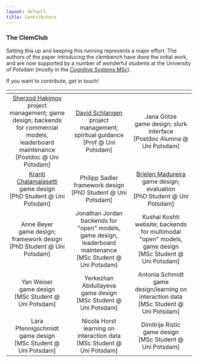 ```yaml
---
layout: default
title: Contributors
---
```



### The ClemClub

Setting this up and keeping this running represents a major effort. The authors of the paper introducing the clembench have done the initial work, and are now supported by a number of wonderful students at the University of Potsdam (mostly in the [Cognitive Systems MSc](https://www.ling.uni-potsdam.de/cogsys/)).

If you want to contribute, get in touch!


<div class="contributors">
    <table style="width: 100%; table-layout: fixed;">
        <thead>
            <tr style="text-align: center;">
                <th style="width: 33%;"> </th>
                <th style="width: 33%;"> </th>
                <th style="width: 33%;"> </th>
            </tr>
        </thead>
        <tbody>
            <tr style="text-align: center;">
                <td><a href="https://sherzod-hakimov.github.io/">Sherzod Hakimov</a><br>project management; game design; backends for commercial models, leaderboard maintenance<br>[Postdoc @ Uni Potsdam]</td>
                <td><a href="https://www.ling.uni-potsdam.de/~das/">David Schlangen</a><br>project management; spiritual guidance<br>[Prof @ Uni Potsdam]</td>
                <td>Jana Götze<br>game design; slurk interface<br>[Postdoc Alumna @ Uni Potsdam]</td>
            </tr>
            <tr style="text-align: center;">
                <td><a href="https://sodhinchu.github.io/">Kranti Chalamalasetti</a><br>game design<br>[PhD Student @ Uni Potsdam]</td>
                <td>Philipp Sadler<br>framework design<br>[PhD Student @ Uni Potsdam]</td>
                <td><a href="https://www.ling.uni-potsdam.de/~madureiralasota/">Brielen Madureira</a><br>game design; evaluation<br>[PhD Student @ Uni Potsdam]</td>
            </tr>
            <tr style="text-align: center;">
                <td>Anne Beyer<br>game design; framework design<br>[PhD Student @ Uni Potsdam]</td>
                <td>Jonathan Jordan<br>backends for "open" models, game design, leaderboard maintenance<br>[MSc Student @ Uni Potsdam]</td>
                <td>Kushal Koshti<br>website; backends for multimodal "open" models, game design<br>[MSc Student @ Uni Potsdam]</td>
            </tr>
            <tr style="text-align: center;">
				<td>Yan Weiser<br>game design<br>[MSc Student @ Uni Potsdam]</td>
                <td>Yerkezhan Abdullayeva<br>game design<br>[MSc Student @ Uni Potsdam]</td>
                <td>Antonia Schmidt<br>game design/learning on interaction data<br>[MSc Student @ Uni Potsdam]</td>
            </tr>
            <tr style="text-align: center;">
                <td>Lara Pfennigschmidt<br>game design<br>[MSc Student @ Uni Potsdam]</td>
                <td>Nicola Horst<br>learning on interaction data<br>[MSc Student @ Uni Potsdam]</td>
                <td>Dimitrije Ristic<br>game design<br>[MSc Student @ Uni Potsdam]</td>
            </tr>
        </tbody>
    </table>
</div>


















